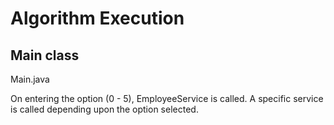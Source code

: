 # Algorithm Execution 
## Main class

  Main.java


On entering the option (0 - 5), EmployeeService is called.
A specific service is called depending upon the option selected.








